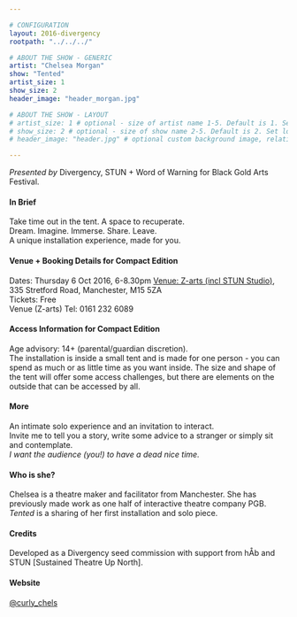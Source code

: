 ```yaml
---

# CONFIGURATION
layout: 2016-divergency
rootpath: "../../../"

# ABOUT THE SHOW - GENERIC
artist: "Chelsea Morgan"
show: "Tented"
artist_size: 1
show_size: 2
header_image: "header_morgan.jpg"

# ABOUT THE SHOW - LAYOUT
# artist_size: 1 # optional - size of artist name 1-5. Default is 1. Set longer names to lower values
# show_size: 2 # optional - size of show name 2-5. Default is 2. Set longer names to lower values
# header_image: "header.jpg" # optional custom background image, relative to current page

---
```

*Presented by* Divergency, STUN + Word of Warning for Black Gold Arts Festival.        
                    
#### In Brief                           
Take time out in the tent. A space to recuperate.    
Dream. Imagine. Immerse. Share. Leave.     
A unique installation experience, made for you.     

#### Venue + Booking Details for Compact Edition        
Dates: Thursday 6 Oct 2016, 6-8.30pm 
[Venue: Z-arts (incl STUN Studio)](http://www.z-arts.org/about-us/getting-here), 335 Stretford Road, Manchester, M15 5ZA        
Tickets: Free          
Venue (Z-arts) Tel: 0161 232 6089    
             
#### Access Information for Compact Edition        
Age advisory: 14+ (parental/guardian discretion).    
The installation is inside a small tent and is made for one person - you can spend as much or as little time as you want inside.  The size and shape of the tent will offer some access challenges, but there are elements on the outside that can be accessed by all.    

#### More               
An intimate solo experience and an invitation to interact.    
Invite me to tell you a story, write some advice to a stranger or simply sit and contemplate.     
*I want the audience (you!) to have a dead nice time.*    
        
#### Who is she?  
Chelsea is a theatre maker and facilitator from Manchester. She has previously made work as one half of interactive theatre company PGB. *Tented* is a sharing of her first installation and solo piece.    
 
   
#### Credits           
Developed as a Divergency seed commission with support from hÅb and STUN [Sustained Theatre Up North].    

#### Website          
 <a href="https://twitter.com/curly_chels" target="_blank">@curly_chels</a>       

